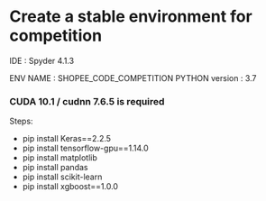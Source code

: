 # Create a stable environment for competition

IDE : Spyder 4.1.3

ENV NAME : SHOPEE_CODE_COMPETITION
PYTHON version : 3.7

### CUDA 10.1 / cudnn 7.6.5 is required

Steps:

  * pip install Keras==2.2.5
  * pip install tensorflow-gpu==1.14.0
  * pip install matplotlib
  * pip install pandas
  * pip install scikit-learn
  * pip install xgboost==1.0.0
